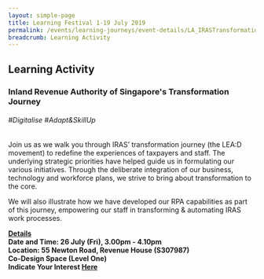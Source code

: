 ```yaml
---
layout: simple-page
title: Learning Festival 1-19 July 2019
permalink: /events/learning-journeys/event-details/LA_IRASTransformation
breadcrumb: Learning Activity
---
```


## Learning Activity
### Inland Revenue Authority of Singapore's Transformation Journey 

###### _#Digitalise #Adapt&SkillUp_

Join us as we walk you through IRAS’ transformation journey (the LEA:D movement) to redefine the experiences of taxpayers and staff. The underlying strategic priorities have helped guide us in formulating our various initiatives. Through the deliberate integration of our business, technology and workforce plans, we strive to bring about transformation to the core. 

We will also illustrate how we have developed our RPA capabilities as part of this journey, empowering our staff in transforming & automating IRAS work processes. 

<b><u>Details</u><br>
**Date and Time: 26 July (Fri), 3.00pm - 4.10pm** <br>
**Location: 55 Newton Road, Revenue House (S307987)<br>Co-Design Space (Level One)** <br>
**Indicate Your Interest [Here](https://www.eventbrite.sg/e/inland-revenue-authority-of-singapores-iras-transformation-journey-tickets-62562373744)** 



